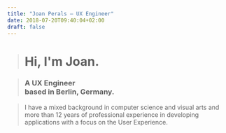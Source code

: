 ```yaml
---
title: "Joan Perals — UX Engineer"
date: 2018-07-20T09:40:04+02:00
draft: false
---
```


> # Hi, I'm Joan.

> ### A <span data-changingtext="UX Engineer,Frontend Developer,Creative Technologist">UX Engineer</span><br/>based in Berlin, Germany.

> I have a mixed background in computer science and visual arts and more than 12 years of professional experience in developing applications with a focus on the User Experience.
